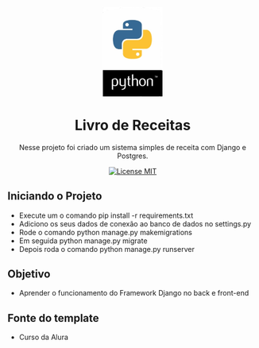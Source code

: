 
<h1 align="center">
<br>
  <img src="https://github.com/Caiocof/caiocof/blob/main/img.png?raw=true" alt="PYTHON" width="120">
<br>
<br>
    Livro de Receitas
</h1>

<p align="center">Nesse projeto foi criado um sistema simples de receita com Django e Postgres.</p>


<p align="center">
  <a href="https://opensource.org/licenses/MIT">
    <img src="https://img.shields.io/badge/License-MIT-blue.svg" alt="License MIT">
  </a>
</p>


## Iniciando o Projeto
 - Execute um o comando pip install -r requirements.txt
 - Adiciono os seus dados de conexão ao banco de dados no settings.py
 - Rode o comando python manage.py makemigrations
 - Em seguida python manage.py migrate
 - Depois roda o comando python manage.py runserver

## Objetivo
- Aprender o funcionamento do Framework Django no back e front-end


## Fonte do template
- Curso da Alura
